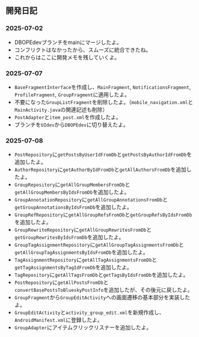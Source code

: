 ## 開発日記

### 2025-07-02
- DBOPEdevブランチをmainにマージしたよ。
- コンフリクトはなかったから、スムーズに統合できたね。
- これからはここに開発メモを残していくよ。

### 2025-07-07
- `BaseFragmentInterface`を作成し、`MainFragment`, `NotificationsFragment`, `ProfileFragment`, `GroupFragment`に適用したよ。
- 不要になった`GroupListFragment`を削除したよ。（`mobile_navigation.xml`と`MainActivity.java`の関連記述も削除）
- `PostAdapter`と`item_post.xml`を作成したよ。
- ブランチを`UIdev`から`DBOPEdev`に切り替えたよ。

### 2025-07-08
- `PostRepository`に`getPostsByUserIdFromDb`と`getPostsByAuthorIdFromDb`を追加したよ。
- `AuthorRepository`に`getAuthorByIdFromDb`と`getAllAuthorsFromDb`を追加したよ。
- `GroupRepository`に`getAllGroupMembersFromDb`と`getAllGroupMembersByIdsFromDb`を追加したよ。
- `GroupAnnotationRepository`に`getAllGroupAnnotationsFromDb`と`getGroupAnnotationsByIdsFromDb`を追加したよ。
- `GroupRefRepository`に`getAllGroupRefsFromDb`と`getGroupRefsByIdsFromDb`を追加したよ。
- `GroupRewriteRepository`に`getAllGroupRewritesFromDb`と`getGroupRewritesByIdsFromDb`を追加したよ。
- `GroupTagAssignmentRepository`に`getAllGroupTagAssignmentsFromDb`と`getAllGroupTagAssignmentsByIdsFromDb`を追加したよ。
- `TagAssignmentRepository`に`getAllTagAssignmentsFromDb`と`getTagAssignmentsByTagIdFromDb`を追加したよ。
- `TagRepository`に`getAllTagsFromDb`と`getTagsByIdsFromDb`を追加したよ。
- `PostRepository`に`getAllPostsFromDb`と`convertBasePostsToBlueskyPostInfo`を追加したが、その後元に戻したよ。
- `GroupFragment`から`GroupEditActivity`への画面遷移の基本部分を実装したよ。
- `GroupEditActivity`と`activity_group_edit.xml`を新規作成し、`AndroidManifest.xml`に登録したよ。
- `GroupAdapter`にアイテムクリックリスナーを追加したよ。
